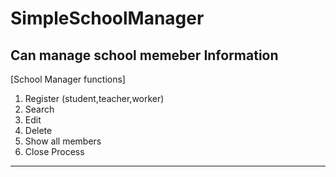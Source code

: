 # SimpleSchoolManager

Can manage school memeber Information
--------------------------

[School Manager functions]


1. Register
(student,teacher,worker)
2. Search
3. Edit
4. Delete
5. Show all members
0. Close Process

--------------------------
